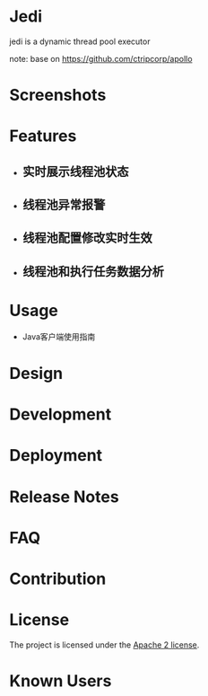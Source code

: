 # Jedi
jedi is a dynamic thread pool executor

note: base on https://github.com/ctripcorp/apollo

# Screenshots

# Features

- ## 实时展示线程池状态

- ## 线程池异常报警

- ## 线程池配置修改实时生效

- ## 线程池和执行任务数据分析

# Usage

- Java客户端使用指南

# Design

# Development

# Deployment

# Release Notes

# FAQ

# Contribution

# License

The project is licensed under the [Apache 2 license](https://github.com/hellothomas-group/jedi/blob/main/LICENSE).

# Known Users